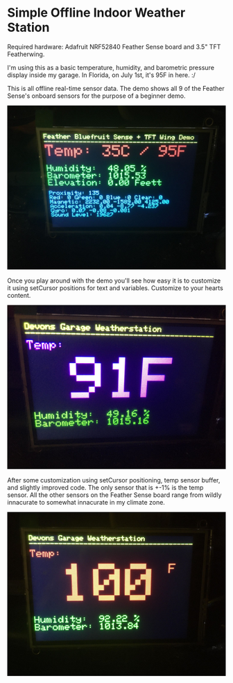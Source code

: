 # Simple Offline Indoor Weather Station
Required hardware: Adafruit NRF52840 Feather Sense board and 3.5" TFT Featherwing.  

I'm using this as a basic temperature, humidity, and barometric pressure display inside my garage. In Florida, on July 1st, it's 95F in here. :/

This is all offline real-time sensor data. The demo shows all 9 of the Feather Sense's onboard sensors for the purpose of a beginner demo.

 ![](https://raw.githubusercontent.com/DJDevon3/Arduino/master/Adafruit%20NRF52840%20Feather%20Sense/DJDevon3_Simple_Offline_Weatherstation.jpg)
 
Once you play around with the demo you'll see how easy it is to customize it using setCursor positions for text and variables. Customize to your hearts content.

 ![](https://raw.githubusercontent.com/DJDevon3/Arduino/master/Adafruit%20NRF52840%20Feather%20Sense/DJDevon3_MyCustom_Offline_Weatherstation.jpg)
 
 After some customization using setCursor positioning, temp sensor buffer, and slightly improved code. The only sensor that is +-1% is the temp sensor. All the other sensors on the Feather Sense board range from wildly innacurate to somewhat innacurate in my climate zone.
 
  ![](https://github.com/DJDevon3/Arduino/blob/master/Adafruit%20NRF52840%20Feather%20Sense/DJDevon3_MyCustom_Offline_Weatherstation_Humidity.jpg)
